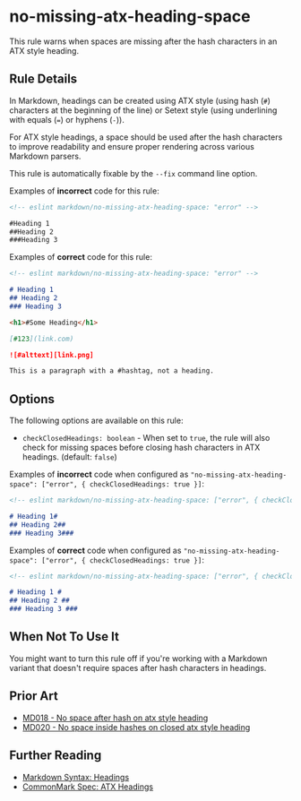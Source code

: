 # no-missing-atx-heading-space

This rule warns when spaces are missing after the hash characters in an ATX style heading.

## Rule Details

In Markdown, headings can be created using ATX style (using hash (`#`) characters at the beginning of the line) or Setext style (using underlining with equals (`=`) or hyphens (`-`)).

For ATX style headings, a space should be used after the hash characters to improve readability and ensure proper rendering across various Markdown parsers.

This rule is automatically fixable by the `--fix` command line option.

Examples of **incorrect** code for this rule:

```md
<!-- eslint markdown/no-missing-atx-heading-space: "error" -->

#Heading 1
##Heading 2
###Heading 3
```

Examples of **correct** code for this rule:

```md
<!-- eslint markdown/no-missing-atx-heading-space: "error" -->

# Heading 1
## Heading 2
### Heading 3

<h1>#Some Heading</h1>

[#123](link.com)

![#alttext][link.png]

This is a paragraph with a #hashtag, not a heading.
```

## Options

The following options are available on this rule:

* `checkClosedHeadings: boolean` - When set to `true`, the rule will also check for missing spaces before closing hash characters in ATX headings. (default: `false`)

Examples of **incorrect** code when configured as `"no-missing-atx-heading-space": ["error", { checkClosedHeadings: true }]`:

```markdown
<!-- eslint markdown/no-missing-atx-heading-space: ["error", { checkClosedHeadings: true }] -->

# Heading 1#
## Heading 2##
### Heading 3###
```

Examples of **correct** code when configured as `"no-missing-atx-heading-space": ["error", { checkClosedHeadings: true }]`:

```markdown
<!-- eslint markdown/no-missing-atx-heading-space: ["error", { checkClosedHeadings: true }] -->

# Heading 1 #
## Heading 2 ##
### Heading 3 ###
```

## When Not To Use It

You might want to turn this rule off if you're working with a Markdown variant that doesn't require spaces after hash characters in headings.

## Prior Art

- [MD018 - No space after hash on atx style heading](https://github.com/DavidAnson/markdownlint/blob/main/doc/md018.md)
- [MD020 - No space inside hashes on closed atx style heading](https://github.com/DavidAnson/markdownlint/blob/main/doc/md020.md)

## Further Reading

- [Markdown Syntax: Headings](https://daringfireball.net/projects/markdown/syntax#header)
- [CommonMark Spec: ATX Headings](https://spec.commonmark.org/0.30/#atx-headings) 